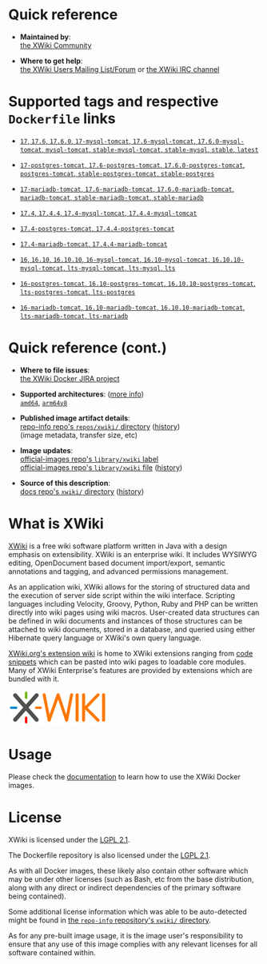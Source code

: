 <!--

********************************************************************************

WARNING:

    DO NOT EDIT "xwiki/README.md"

    IT IS AUTO-GENERATED

    (from the other files in "xwiki/" combined with a set of templates)

********************************************************************************

-->

# Quick reference

-	**Maintained by**:  
	[the XWiki Community](https://github.com/xwiki-contrib/docker-xwiki)

-	**Where to get help**:  
	[the XWiki Users Mailing List/Forum](http://dev.xwiki.org/xwiki/bin/view/Community/MailingLists) or [the XWiki IRC channel](http://dev.xwiki.org/xwiki/bin/view/Community/IRC)

# Supported tags and respective `Dockerfile` links

-	[`17`, `17.6`, `17.6.0`, `17-mysql-tomcat`, `17.6-mysql-tomcat`, `17.6.0-mysql-tomcat`, `mysql-tomcat`, `stable-mysql-tomcat`, `stable-mysql`, `stable`, `latest`](https://github.com/xwiki-contrib/docker-xwiki/blob/86822213c6df9f780302fb62c6d5320ce202bd82/17/mysql-tomcat/Dockerfile)

-	[`17-postgres-tomcat`, `17.6-postgres-tomcat`, `17.6.0-postgres-tomcat`, `postgres-tomcat`, `stable-postgres-tomcat`, `stable-postgres`](https://github.com/xwiki-contrib/docker-xwiki/blob/86822213c6df9f780302fb62c6d5320ce202bd82/17/postgres-tomcat/Dockerfile)

-	[`17-mariadb-tomcat`, `17.6-mariadb-tomcat`, `17.6.0-mariadb-tomcat`, `mariadb-tomcat`, `stable-mariadb-tomcat`, `stable-mariadb`](https://github.com/xwiki-contrib/docker-xwiki/blob/86822213c6df9f780302fb62c6d5320ce202bd82/17/mariadb-tomcat/Dockerfile)

-	[`17.4`, `17.4.4`, `17.4-mysql-tomcat`, `17.4.4-mysql-tomcat`](https://github.com/xwiki-contrib/docker-xwiki/blob/b8c56b076f41e03a40b8b3343c6e3bf1252af0cf/17.4/mysql-tomcat/Dockerfile)

-	[`17.4-postgres-tomcat`, `17.4.4-postgres-tomcat`](https://github.com/xwiki-contrib/docker-xwiki/blob/b8c56b076f41e03a40b8b3343c6e3bf1252af0cf/17.4/postgres-tomcat/Dockerfile)

-	[`17.4-mariadb-tomcat`, `17.4.4-mariadb-tomcat`](https://github.com/xwiki-contrib/docker-xwiki/blob/b8c56b076f41e03a40b8b3343c6e3bf1252af0cf/17.4/mariadb-tomcat/Dockerfile)

-	[`16`, `16.10`, `16.10.10`, `16-mysql-tomcat`, `16.10-mysql-tomcat`, `16.10.10-mysql-tomcat`, `lts-mysql-tomcat`, `lts-mysql`, `lts`](https://github.com/xwiki-contrib/docker-xwiki/blob/0734bdee65bbf874deba610c9b775fa0d0eb9b44/16/mysql-tomcat/Dockerfile)

-	[`16-postgres-tomcat`, `16.10-postgres-tomcat`, `16.10.10-postgres-tomcat`, `lts-postgres-tomcat`, `lts-postgres`](https://github.com/xwiki-contrib/docker-xwiki/blob/0734bdee65bbf874deba610c9b775fa0d0eb9b44/16/postgres-tomcat/Dockerfile)

-	[`16-mariadb-tomcat`, `16.10-mariadb-tomcat`, `16.10.10-mariadb-tomcat`, `lts-mariadb-tomcat`, `lts-mariadb`](https://github.com/xwiki-contrib/docker-xwiki/blob/0734bdee65bbf874deba610c9b775fa0d0eb9b44/16/mariadb-tomcat/Dockerfile)

# Quick reference (cont.)

-	**Where to file issues**:  
	[the XWiki Docker JIRA project](http://jira.xwiki.org/browse/XDOCKER)

-	**Supported architectures**: ([more info](https://github.com/docker-library/official-images#architectures-other-than-amd64))  
	[`amd64`](https://hub.docker.com/r/amd64/xwiki/), [`arm64v8`](https://hub.docker.com/r/arm64v8/xwiki/)

-	**Published image artifact details**:  
	[repo-info repo's `repos/xwiki/` directory](https://github.com/docker-library/repo-info/blob/master/repos/xwiki) ([history](https://github.com/docker-library/repo-info/commits/master/repos/xwiki))  
	(image metadata, transfer size, etc)

-	**Image updates**:  
	[official-images repo's `library/xwiki` label](https://github.com/docker-library/official-images/issues?q=label%3Alibrary%2Fxwiki)  
	[official-images repo's `library/xwiki` file](https://github.com/docker-library/official-images/blob/master/library/xwiki) ([history](https://github.com/docker-library/official-images/commits/master/library/xwiki))

-	**Source of this description**:  
	[docs repo's `xwiki/` directory](https://github.com/docker-library/docs/tree/master/xwiki) ([history](https://github.com/docker-library/docs/commits/master/xwiki))

# What is XWiki

[XWiki](http://xwiki.org) is a free wiki software platform written in Java with a design emphasis on extensibility. XWiki is an enterprise wiki. It includes WYSIWYG editing, OpenDocument based document import/export, semantic annotations and tagging, and advanced permissions management.

As an application wiki, XWiki allows for the storing of structured data and the execution of server side script within the wiki interface. Scripting languages including Velocity, Groovy, Python, Ruby and PHP can be written directly into wiki pages using wiki macros. User-created data structures can be defined in wiki documents and instances of those structures can be attached to wiki documents, stored in a database, and queried using either Hibernate query language or XWiki's own query language.

[XWiki.org's extension wiki](http://extensions.xwiki.org) is home to XWiki extensions ranging from [code snippets](http://snippets.xwiki.org) which can be pasted into wiki pages to loadable core modules. Many of XWiki Enterprise's features are provided by extensions which are bundled with it.

![logo](https://raw.githubusercontent.com/docker-library/docs/6fb07a8dacbad5cc548b87e4c267823a4aa98660/xwiki/logo.png)

# Usage

Please check the [documentation](https://github.com/xwiki-contrib/docker-xwiki/blob/master/README.md) to learn how to use the XWiki Docker images.

# License

XWiki is licensed under the [LGPL 2.1](https://github.com/xwiki-contrib/docker-xwiki/blob/master/LICENSE).

The Dockerfile repository is also licensed under the [LGPL 2.1](https://github.com/xwiki-contrib/docker-xwiki/blob/master/LICENSE).

As with all Docker images, these likely also contain other software which may be under other licenses (such as Bash, etc from the base distribution, along with any direct or indirect dependencies of the primary software being contained).

Some additional license information which was able to be auto-detected might be found in [the `repo-info` repository's `xwiki/` directory](https://github.com/docker-library/repo-info/tree/master/repos/xwiki).

As for any pre-built image usage, it is the image user's responsibility to ensure that any use of this image complies with any relevant licenses for all software contained within.
